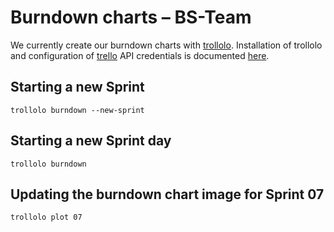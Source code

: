 # Burndown charts – BS-Team

We currently create our burndown charts with [trollolo](https://github.com/openSUSE/trollolo).
Installation of trollolo and configuration of [trello](https://trello.com) API credentials is
documented [here](https://github.com/openSUSE/trollolo#installation).

## Starting a new Sprint

```shell
trollolo burndown --new-sprint
```

## Starting a new Sprint day
```shell
trollolo burndown
```

## Updating the burndown chart image for Sprint 07
```shell
trollolo plot 07
```

